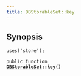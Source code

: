 ```yaml
---
title: DBStorableSet::key
---
```


## Synopsis

<code>uses('store');</code>

<code>public function <b><a href="DBStorableSet">DBStorableSet</a>::key</b>()</code>

